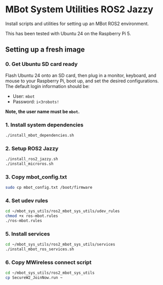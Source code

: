 # MBot System Utilities ROS2 Jazzy
Install scripts and utilities for setting up an MBot ROS2 environment.

This has been tested with Ubuntu 24 on the Raspberry Pi 5.

## Setting up a fresh image
### 0. Get Ubuntu SD card ready
Flash Ubuntu 24 onto an SD card, then plug in a monitor, keyboard, and mouse to your Raspberry Pi, boot up, and set the desired configurations. The default login information should be:
* User: `mbot`
* Password: `i<3robots!`

**Note, the user name must be `mbot`.**

### 1. Install system dependencies
```bash
./install_mbot_dependencies.sh 
```
### 2. Setup ROS2 Jazzy
```bash
./install_ros2_jazzy.sh
./install_microros.sh
```
### 3. Copy mbot_config.txt
```bash
sudo cp mbot_config.txt /boot/firmware
```

### 4. Set udev rules
```bash
cd ~/mbot_sys_utils/ros2_mbot_sys_utils/udev_rules
chmod +x ros-mbot.rules
./ros-mbot.rules 
```

### 5. Install services
```bash
cd ~/mbot_sys_utils/ros2_mbot_sys_utils/services
./install_mbot_ros_services.sh 
```

### 6. Copy MWireless connect script
```bash
cd ~/mbot_sys_utils/ros2_mbot_sys_utils
cp SecureW2_JoinNow.run ~
```